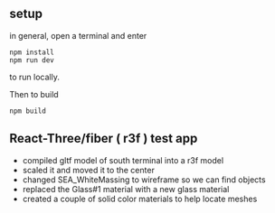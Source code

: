 ## setup

in general, open a terminal and enter

    npm install
    npm run dev

to run locally.

Then to build

    npm build

## React-Three/fiber ( r3f ) test app

- compiled gltf model of south terminal into a r3f model
- scaled it and moved it to the center
- changed SEA_WhiteMassing to wireframe so we can find objects
- replaced the Glass#1 material with a new glass material
- created a couple of solid color materials to help locate meshes
